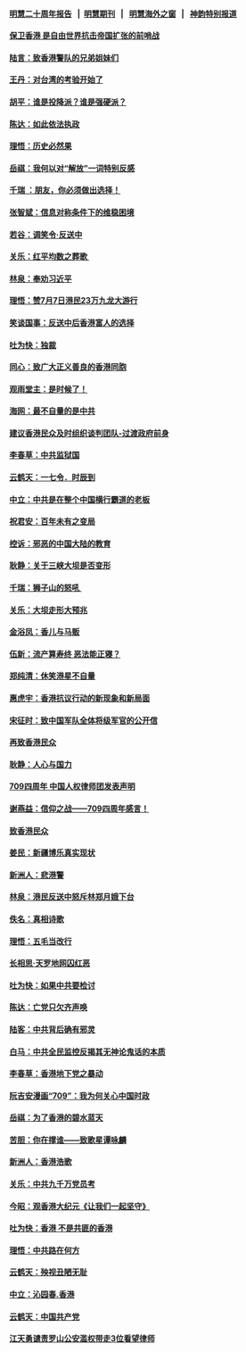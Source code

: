 #### [明慧二十周年报告](https://github.com/gfw-breaker/mh-reports/blob/master/README.md?t=07190536) &nbsp;&nbsp;|&nbsp;&nbsp;[明慧期刊](https://github.com/gfw-breaker/mh-qikan) &nbsp;&nbsp;|&nbsp;&nbsp; [明慧海外之窗](https://github.com/gfw-breaker/mh-news/blob/master/README.md?t=07190536) &nbsp;&nbsp;|&nbsp;&nbsp; [神韵特别报道](https://github.com/gfw-breaker/mh-news/blob/master/shenyun.md?t=07190536) 

#### [保卫香港 是自由世界抗击帝国扩张的前哨战](../pages/nsc993/n11393186.md?t=07190536) 

#### [陆言：致香港警队的兄弟姐妹们](../pages/nsc993/n11392281.md?t=07190536) 

#### [王丹：对台湾的考验开始了](../pages/nsc993/n11391258.md?t=07190536) 

#### [胡平：谁是投降派？谁是强硬派？](../pages/nsc993/n11391224.md?t=07190536) 

#### [陈达：如此依法执政](../pages/nsc993/n11388999.md?t=07190536) 

#### [理悟：历史必然果](../pages/nsc993/n11388741.md?t=07190536) 

#### [岳祺：我何以对“解放”一词特别反感](../pages/nsc993/n11385696.md?t=07190536) 

#### [千瑞 ：朋友，你必须做出选择！](../pages/nsc993/n11384949.md?t=07190536) 

#### [张智斌：信息对称条件下的维稳困境](../pages/nsc993/n11384812.md?t=07190536) 

#### [若谷：调笑令‧反送中](../pages/nsc993/n11383745.md?t=07190536) 

#### [关乐：红平均数之葬歌 ](../pages/nsc993/n11383498.md?t=07190536) 

#### [林泉：奉劝习近平](../pages/nsc993/n11383487.md?t=07190536) 

#### [理悟：赞7月7日港民23万九龙大游行](../pages/nsc993/n11383473.md?t=07190536) 

#### [笑谈国事：反送中后香港富人的选择](../pages/nsc993/n11382020.md?t=07190536) 

#### [吐为快：独裁](../pages/nsc993/n11382755.md?t=07190536) 

#### [同心：致广大正义善良的香港同胞](../pages/nsc993/n11382745.md?t=07190536) 

#### [观雨堂主：是时候了！](../pages/nsc993/n11382737.md?t=07190536) 

#### [海网：最不自量的是中共](../pages/nsc993/n11380440.md?t=07190536) 

#### [建议香港民众及时组织谈判团队-过渡政府前身](../pages/nsc993/n11379909.md?t=07190536) 

#### [李春草：中共监狱国](../pages/nsc993/n11378989.md?t=07190536) 

#### [云鹤天：一七令．时辰到](../pages/nsc993/n11379260.md?t=07190536) 

#### [中立：中共是在整个中国横行霸道的老板](../pages/nsc993/n11378382.md?t=07190536) 

#### [祝君安：百年未有之变局](../pages/nsc993/n11378376.md?t=07190536) 

#### [控诉：邪恶的中国大陆的教育](../pages/nsc993/n11378344.md?t=07190536) 

#### [耿静：关于三峡大坝是否变形](../pages/nsc993/n11375879.md?t=07190536) 

#### [千瑞：狮子山的怒吼 ](../pages/nsc993/n11375644.md?t=07190536) 

#### [关乐：大坝走形大预兆](../pages/nsc993/n11375629.md?t=07190536) 

#### [金浴凤：香儿与马贩](../pages/nsc993/n11375580.md?t=07190536) 

#### [伍新：流产算寿终  恶法能正寝？](../pages/nsc993/n11375581.md?t=07190536) 

#### [郑纯清：休笑港星不自量](../pages/nsc993/n11375555.md?t=07190536) 

#### [惠虎宇：香港抗议行动的新现象和新局面](../pages/nsc993/n11375501.md?t=07190536) 

#### [宋征时：致中国军队全体将级军官的公开信](../pages/nsc993/n11373354.md?t=07190536) 

#### [再致香港民众](../pages/nsc993/n11373870.md?t=07190536) 

#### [耿静：人心与国力](../pages/nsc993/n11373759.md?t=07190536) 

#### [709四周年 中国人权律师团发表声明](../pages/nsc993/n11373565.md?t=07190536) 

#### [谢燕益：信仰之战——709四周年感言！](../pages/nsc993/n11373388.md?t=07190536) 

#### [致香港民众](../pages/nsc993/n11373286.md?t=07190536) 

#### [姜民：新疆博乐真实现状](../pages/nsc993/n11371223.md?t=07190536) 

#### [新洲人：悲港警](../pages/nsc993/n11371174.md?t=07190536) 

#### [林泉：港民反送中怒斥林郑月娥下台](../pages/nsc993/n11370676.md?t=07190536) 

#### [佚名：真相诗歌](../pages/nsc993/n11370666.md?t=07190536) 

#### [理悟：五毛当改行](../pages/nsc993/n11369314.md?t=07190536) 

#### [长相思‧天罗地网囚红恶](../pages/nsc993/n11368444.md?t=07190536) 

#### [吐为快：如果中共要检讨](../pages/nsc993/n11368441.md?t=07190536) 

#### [陈达：亡党只欠齐声唤](../pages/nsc993/n11367838.md?t=07190536) 

#### [陆客：中共背后确有邪灵](../pages/nsc993/n11365263.md?t=07190536) 

#### [白马：中共全民监控反揭其无神论鬼话的本质](../pages/nsc993/n11365236.md?t=07190536) 

#### [李春草：香港地下党之暴动](../pages/nsc993/n11365210.md?t=07190536) 

#### [阮吉安漫画“709”：我为何关心中国时政](../pages/nsc993/n11362127.md?t=07190536) 

#### [岳祺：为了香港的碧水蓝天](../pages/nsc993/n11362627.md?t=07190536) 

#### [苦胆：你在撑谁——致歌星谭咏麟](../pages/nsc993/n11361348.md?t=07190536) 

#### [新洲人：香港浩歌](../pages/nsc993/n11361334.md?t=07190536) 

#### [关乐：中共九千万党员考](../pages/nsc993/n11361304.md?t=07190536) 

#### [今昭：观香港大纪元《让我们一起坚守》](../pages/nsc993/n11361244.md?t=07190536) 

#### [吐为快：香港  不是共匪的香港](../pages/nsc993/n11360918.md?t=07190536) 

#### [理悟：中共路在何方](../pages/nsc993/n11360509.md?t=07190536) 

#### [云鹤天：殃视丑陋无耻](../pages/nsc993/n11358872.md?t=07190536) 

#### [中立：沁园春.香港](../pages/nsc993/n11358843.md?t=07190536) 

#### [云鹤天：中国共产党](../pages/nsc993/n11356465.md?t=07190536) 

#### [江天勇谴责罗山公安滥权带走3位看望律师](../pages/nsc993/n11356042.md?t=07190536) 

